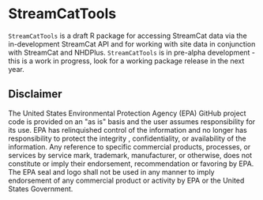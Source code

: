 # StreamCatTools

`StreamCatTools` is a draft R package for accessing StreamCat data via the in-development StreamCat API and for working with site data in conjunction with StreamCat and NHDPlus. `StreamCatTools` is in pre-alpha development - this is a work in progress, look for a working package release in the next year.

## Disclaimer
The United States Environmental Protection Agency (EPA) GitHub project code is provided on an "as is" basis and the user assumes responsibility for its use.  EPA has relinquished control of the information and no longer has responsibility to protect the integrity , confidentiality, or availability of the information.  Any reference to specific commercial products, processes, or services by service mark, trademark, manufacturer, or otherwise, does not constitute or imply their endorsement, recommendation or favoring by EPA.  The EPA seal and logo shall not be used in any manner to imply endorsement of any commercial product or activity by EPA or the United States Government.